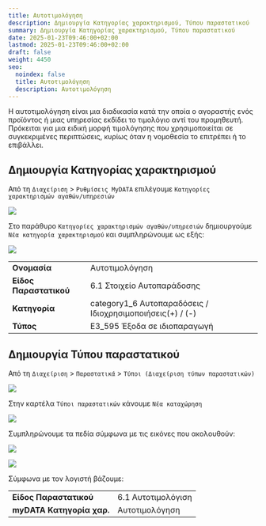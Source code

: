 ```yaml
---
title: Αυτοτιμολόγηση
description: Δημιουργία Κατηγορίας χαρακτηρισμού, Τύπου παραστατικού
summary: Δημιουργία Κατηγορίας χαρακτηρισμού, Τύπου παραστατικού
date: 2025-01-23T09:46:00+02:00
lastmod: 2025-01-23T09:46:00+02:00
draft: false
weight: 4450
seo:
  noindex: false
  title: Αυτοτιμολόγηση
  description: Αυτοτιμολόγηση
---
```

Η αυτοτιμολόγηση είναι μια διαδικασία κατά την οποία ο αγοραστής ενός προϊόντος ή μιας υπηρεσίας εκδίδει το τιμολόγιο αντί του προμηθευτή. Πρόκειται για μια ειδική μορφή τιμολόγησης που χρησιμοποιείται σε συγκεκριμένες περιπτώσεις, κυρίως όταν η νομοθεσία το επιτρέπει ή το επιβάλλει.

## Δημιουργία Κατηγορίας χαρακτηρισμού

Από τη `Διαχείριση` > `Ρυθμίσεις MyDATA` επιλέγουμε `Κατηγορίες χαρακτηρισμών αγαθών/υπηρεσιών` 

![](/images/autotimolgisi-01.png)

Στο παράθυρο `Κατηγορίες χαρακτηρισμών αγαθών/υπηρεσιών` δημιουργούμε `Νέα κατηγορία χαρακτηρισμού` και συμπληρώνουμε ως εξής:

![](/images/autotimolgisi-02.jpg)

|                        |                                                            |
| ---------------------- | ---------------------------------------------------------- |
| **Ονομασία**           | Αυτοτιμολόγηση                                             |
| **Είδος Παραστατικού** | 6.1 Στοιχείο Αυτοπαράδοσης                                 |
| **Κατηγορία**          | category1_6 Αυτοπαραδόσεις /  Ιδιοχρησιμοποιήσεις(+) / (-) |
| **Τύπος**              | E3_595 Έξοδα σε ιδιοπαραγωγή                               |

## Δημιουργία Τύπου παραστατικού

Από τη `Διαχείριση` > `Παραστατικά` > `Τύποι (Διαχείριση τύπων παραστατικών)` 

![](/images/autotimolgisi-03.jpg)

Στην καρτέλα `Τύποι παραστατικών` κάνουμε `Νέα καταχώρηση`

![](/images/autotimolgisi-04.jpg)

Συμπληρώνουμε τα πεδία σύμφωνα με τις εικόνες που ακολουθούν:

![](/images/autotimolgisi-05.jpg)

![](/images/autotimolgisi-06.jpg)

Σύμφωνα με τον λογιστή βάζουμε:

|                           |                    |
| ------------------------- | ------------------ |
| **Είδος Παραστατικού**    | 6.1 Αυτοτιμολόγιση |
| **myDΑΤΑ Κατηγορία χαρ.** | Αυτοτιμολόγηση     |
